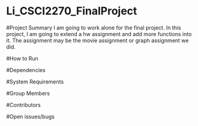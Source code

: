 # Li_CSCI2270_FinalProject
#Project Summary
I am going to work alone for the final project. In this project, I am going to extend a hw assignment and add more functions into it. The assignment may be the movie assignment or graph assignment we did.

#How to Run

#Dependencies

#System	Requirements

#Group	Members

#Contributors

#Open	issues/bugs

#
